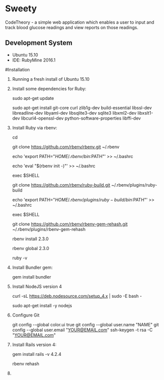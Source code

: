 # Sweety
CodeTheory - a simple web application which enables a user to input and 
track blood glucose readings and view reports on those readings.

## Development System
* Ubuntu 15.10
* IDE: RubyMine 2016.1

#Installation

1. Running a fresh install of Ubuntu 15.10

2. Install some dependencies for Ruby:

	sudo apt-get update

	sudo apt-get install git-core curl zlib1g-dev build-essential libssl-dev libreadline-dev libyaml-dev libsqlite3-dev sqlite3 libxml2-dev libxslt1-dev libcurl4-openssl-dev python-software-properties libffi-dev

3. Install Ruby via rbenv:

	cd

	git clone https://github.com/rbenv/rbenv.git ~/.rbenv

	echo 'export PATH="$HOME/.rbenv/bin:$PATH"' >> ~/.bashrc

	echo 'eval "$(rbenv init -)"' >> ~/.bashrc

	exec $SHELL

	git clone https://github.com/rbenv/ruby-build.git ~/.rbenv/plugins/ruby-build

	echo 'export PATH="$HOME/.rbenv/plugins/ruby-build/bin:$PATH"' >> ~/.bashrc

	exec $SHELL

	git clone https://github.com/rbenv/rbenv-gem-rehash.git ~/.rbenv/plugins/rbenv-gem-rehash

	rbenv install 2.3.0

	rbenv global 2.3.0

	ruby -v

4. Install Bundler gem:

	gem install bundler

5. Install NodeJS version 4

	curl -sL https://deb.nodesource.com/setup_4.x | sudo -E bash -

	sudo apt-get install -y nodejs

6. Configure Git

	git config --global color.ui true
	git config --global user.name "NAME"
	git config --global user.email "YOUR@EMAIL.com"
	ssh-keygen -t rsa -C "YOUR@EMAIL.com"

7. Install Rails version 4:

	gem install rails -v 4.2.4

	rbenv rehash

8.


